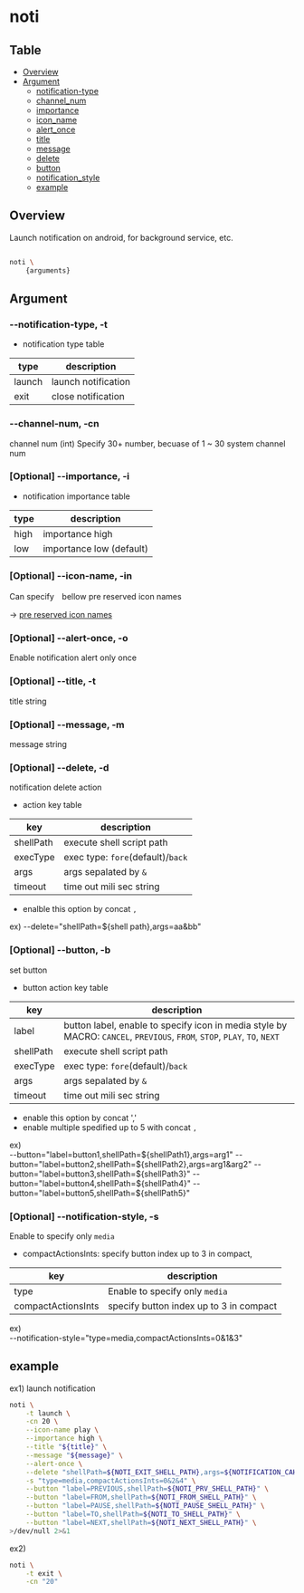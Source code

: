# noti

Table
-----------------
* [Overview](#overview)
* [Argument](#argument)
  * [notification-type](#notification_type)
  * [channel_num](#channel_num)
  * [importance](#importance)
  * [icon_name](#icon_name)
  * [alert_once](#alert_once)
  * [title](#title)
  * [message](#message)
  * [delete](#delete)
  * [button](#button)
  * [notification_style](#notification_style)
  * [example](#example)
  

## Overview

Launch notification on android, for background service, etc.


```sh.sh

noti \
	{arguments}
```

## Argument

### --notification-type, -t <a id="notification_type"></a>

- notification type table

| type | description |
| ------ | -------|
| launch | launch notification |
| exit | close notification |

### --channel-num, -cn <a id="channel_num"></a>

channel num (int)
Specify 30+ number, becuase of 1 ~ 30 system channel num 

### [Optional] --importance, -i <a id="importance"></a>

- notification importance table

| type | description |
| ------ | -------|
| high | importance high |
| low | importance low (default)|


### [Optional] --icon-name, -in <a id="icon_name"></a>

Can specify　bellow pre reserved icon names

-> [pre reserved icon names](https://github.com/puutaro/CommandClick/blob/master/md/developer/collection/icons.md)


### [Optional] --alert-once, -o <a id="alert_once"></a>

Enable notification alert only once 

### [Optional] --title, -t <a id="title"></a>

title string

### [Optional] --message, -m <a id="message"></a>

message string

### [Optional] --delete, -d <a id="delete"></a>

notification delete action 

- action key table

| key | description |
| ------ | -------|
| shellPath | execute shell script path |
| execType | exec type: `fore`(default)/`back` |
| args | args sepalated by `&` |
| timeout | time out mili sec string |


- enalble this option by concat `,` 

ex) 
    --delete="shellPath=${shell path},args=aa&bb" 


### [Optional] --button, -b <a id="button"></a>

set button 

- button action key table

| key | description |
| ------ | -------|
| label | button label, enable to specify icon in media style by MACRO: `CANCEL`, `PREVIOUS`, `FROM`, `STOP`, `PLAY`, `TO`, `NEXT` |
| shellPath | execute shell script path |
| execType | exec type: `fore`(default)/`back` |
| args | args sepalated by `&` |
| timeout | time out mili sec string |

* enable this option by concat ','
* enable multiple spedified up to 5 with concat `,`
 
ex)   
    --button="label=button1,shellPath=${shellPath1},args=arg1"
    --button="label=button2,shellPath=${shellPath2},args=arg1&arg2"
    --button="label=button3,shellPath=${shellPath3}"
    --button="label=button4,shellPath=${shellPath4}"
    --button="label=button5,shellPath=${shellPath5}"




### [Optional] --notification-style, -s <a id="notification_style"></a>

Enable to specify only `media`
- compactActionsInts: specify button index up to 3 in compact,  

| key | description |
| ------ | -------|
| type | Enable to specify only `media` |
| compactActionsInts | specify button index up to 3 in compact |

ex)   
    --notification-style="type=media,compactActionsInts=0&1&3"

## example

ex1) launch notification  

```sh.sh
noti \
	-t launch \
	-cn 20 \
	--icon-name play \
	--importance high \
	--title "${title}" \
	--message "${message}" \
	--alert-once \
	--delete "shellPath=${NOTI_EXIT_SHELL_PATH},args=${NOTIFICATION_CAHNEL_NUM}" \
	-s "type=media,compactActionsInts=0&2&4" \
	--button "label=PREVIOUS,shellPath=${NOTI_PRV_SHELL_PATH}" \
	--button "label=FROM,shellPath=${NOTI_FROM_SHELL_PATH}" \
	--button "label=PAUSE,shellPath=${NOTI_PAUSE_SHELL_PATH}" \
	--button "label=TO,shellPath=${NOTI_TO_SHELL_PATH}" \
	--button "label=NEXT,shellPath=${NOTI_NEXT_SHELL_PATH}" \
>/dev/null 2>&1

```

ex2)  

```sh.sh
noti \
	-t exit \
	-cn "20"


```

